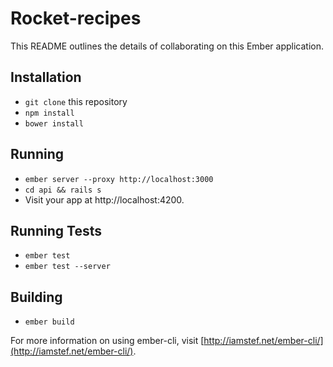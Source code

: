 # Rocket-recipes

This README outlines the details of collaborating on this Ember application.

## Installation

* `git clone` this repository
* `npm install`
* `bower install`

## Running

* `ember server --proxy http://localhost:3000`
* `cd api && rails s`
* Visit your app at http://localhost:4200.

## Running Tests

* `ember test`
* `ember test --server`

## Building

* `ember build`

For more information on using ember-cli, visit [http://iamstef.net/ember-cli/](http://iamstef.net/ember-cli/).
